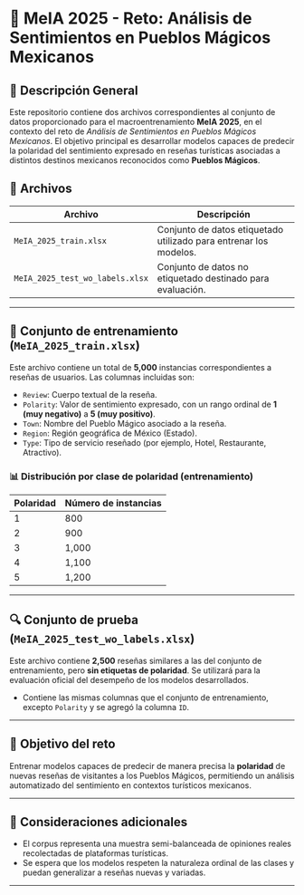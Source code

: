 # 🧠 MeIA 2025 - Reto: Análisis de Sentimientos en Pueblos Mágicos Mexicanos

## 📄 Descripción General

Este repositorio contiene dos archivos correspondientes al conjunto de datos proporcionado para el macroentrenamiento **MeIA 2025**, en el contexto del reto de *Análisis de Sentimientos en Pueblos Mágicos Mexicanos*. El objetivo principal es desarrollar modelos capaces de predecir la polaridad del sentimiento expresado en reseñas turísticas asociadas a distintos destinos mexicanos reconocidos como **Pueblos Mágicos**.

## 📂 Archivos

| Archivo                        | Descripción                                                                |
|--------------------------------|----------------------------------------------------------------------------|
| `MeIA_2025_train.xlsx`         | Conjunto de datos etiquetado utilizado para entrenar los modelos.          |
| `MeIA_2025_test_wo_labels.xlsx`| Conjunto de datos no etiquetado destinado para evaluación.                 |

---

## 🧪 Conjunto de entrenamiento (`MeIA_2025_train.xlsx`)

Este archivo contiene un total de **5,000** instancias correspondientes a reseñas de usuarios. Las columnas incluidas son:


- `Review`: Cuerpo textual de la reseña.
- `Polarity`: Valor de sentimiento expresado, con un rango ordinal de **1 (muy negativo)** a **5 (muy positivo)**.
- `Town`: Nombre del Pueblo Mágico asociado a la reseña.
- `Region`: Región geográfica de México (Estado).
- `Type`: Tipo de servicio reseñado (por ejemplo, Hotel, Restaurante, Atractivo).

### 📊 Distribución por clase de polaridad (entrenamiento)

| Polaridad | Número de instancias |
|-----------|----------------------|
| 1         | 800                  |
| 2         | 900                  |
| 3         | 1,000                |
| 4         | 1,100                |
| 5         | 1,200                |

---

## 🔍 Conjunto de prueba (`MeIA_2025_test_wo_labels.xlsx`)

Este archivo contiene **2,500** reseñas similares a las del conjunto de entrenamiento, pero **sin etiquetas de polaridad**. Se utilizará para la evaluación oficial del desempeño de los modelos desarrollados.

- Contiene las mismas columnas que el conjunto de entrenamiento, excepto `Polarity` y se agregó la columna `ID`.

---

## 🎯 Objetivo del reto

Entrenar modelos capaces de predecir de manera precisa la **polaridad** de nuevas reseñas de visitantes a los Pueblos Mágicos, permitiendo un análisis automatizado del sentimiento en contextos turísticos mexicanos.

---

## 📌 Consideraciones adicionales

- El corpus representa una muestra semi-balanceada de opiniones reales recolectadas de plataformas turísticas.
- Se espera que los modelos respeten la naturaleza ordinal de las clases y puedan generalizar a reseñas nuevas y variadas.


---

